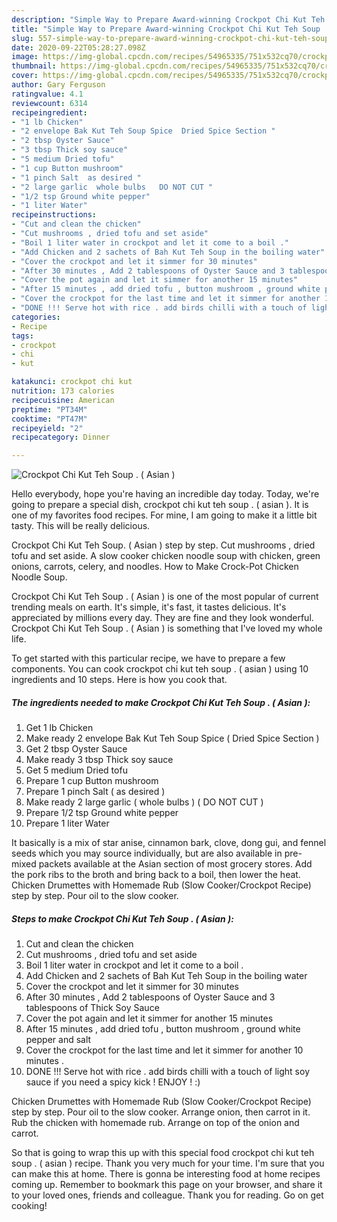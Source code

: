 ```yaml
---
description: "Simple Way to Prepare Award-winning Crockpot Chi Kut Teh Soup . ( Asian )"
title: "Simple Way to Prepare Award-winning Crockpot Chi Kut Teh Soup . ( Asian )"
slug: 557-simple-way-to-prepare-award-winning-crockpot-chi-kut-teh-soup-asian
date: 2020-09-22T05:28:27.098Z
image: https://img-global.cpcdn.com/recipes/54965335/751x532cq70/crockpot-chi-kut-teh-soup-asian-recipe-main-photo.jpg
thumbnail: https://img-global.cpcdn.com/recipes/54965335/751x532cq70/crockpot-chi-kut-teh-soup-asian-recipe-main-photo.jpg
cover: https://img-global.cpcdn.com/recipes/54965335/751x532cq70/crockpot-chi-kut-teh-soup-asian-recipe-main-photo.jpg
author: Gary Ferguson
ratingvalue: 4.1
reviewcount: 6314
recipeingredient:
- "1 lb Chicken"
- "2 envelope Bak Kut Teh Soup Spice  Dried Spice Section "
- "2 tbsp Oyster Sauce"
- "3 tbsp Thick soy sauce"
- "5 medium Dried tofu"
- "1 cup Button mushroom"
- "1 pinch Salt  as desired "
- "2 large garlic  whole bulbs   DO NOT CUT "
- "1/2 tsp Ground white pepper"
- "1 liter Water"
recipeinstructions:
- "Cut and clean the chicken"
- "Cut mushrooms , dried tofu and set aside"
- "Boil 1 liter water in crockpot and let it come to a boil ."
- "Add Chicken and 2 sachets of Bah Kut Teh Soup in the boiling water"
- "Cover the crockpot and let it simmer for 30 minutes"
- "After 30 minutes , Add 2 tablespoons of Oyster Sauce and 3 tablespoons of Thick Soy Sauce"
- "Cover the pot again and let it simmer for another 15 minutes"
- "After 15 minutes , add dried tofu , button mushroom , ground white pepper and salt"
- "Cover the crockpot for the last time and let it simmer for another 10 minutes ."
- "DONE !!! Serve hot with rice . add birds chilli with a touch of light soy sauce if you need a spicy kick ! ENJOY !  :)"
categories:
- Recipe
tags:
- crockpot
- chi
- kut

katakunci: crockpot chi kut 
nutrition: 173 calories
recipecuisine: American
preptime: "PT34M"
cooktime: "PT47M"
recipeyield: "2"
recipecategory: Dinner

---
```



![Crockpot Chi Kut Teh Soup . ( Asian )](https://img-global.cpcdn.com/recipes/54965335/751x532cq70/crockpot-chi-kut-teh-soup-asian-recipe-main-photo.jpg)

Hello everybody, hope you're having an incredible day today. Today, we're going to prepare a special dish, crockpot chi kut teh soup . ( asian ). It is one of my favorites food recipes. For mine, I am going to make it a little bit tasty. This will be really delicious.

Crockpot Chi Kut Teh Soup. ( Asian ) step by step. Cut mushrooms , dried tofu and set aside. A slow cooker chicken noodle soup with chicken, green onions, carrots, celery, and noodles. How to Make Crock-Pot Chicken Noodle Soup.

Crockpot Chi Kut Teh Soup . ( Asian ) is one of the most popular of current trending meals on earth. It's simple, it's fast, it tastes delicious. It's appreciated by millions every day. They are fine and they look wonderful. Crockpot Chi Kut Teh Soup . ( Asian ) is something that I've loved my whole life.


To get started with this particular recipe, we have to prepare a few components. You can cook crockpot chi kut teh soup . ( asian ) using 10 ingredients and 10 steps. Here is how you cook that.

<!--inarticleads1-->

##### The ingredients needed to make Crockpot Chi Kut Teh Soup . ( Asian ):

1. Get 1 lb Chicken
1. Make ready 2 envelope Bak Kut Teh Soup Spice ( Dried Spice Section )
1. Get 2 tbsp Oyster Sauce
1. Make ready 3 tbsp Thick soy sauce
1. Get 5 medium Dried tofu
1. Prepare 1 cup Button mushroom
1. Prepare 1 pinch Salt ( as desired )
1. Make ready 2 large garlic ( whole bulbs ) ( DO NOT CUT )
1. Prepare 1/2 tsp Ground white pepper
1. Prepare 1 liter Water


It basically is a mix of star anise, cinnamon bark, clove, dong gui, and fennel seeds which you may source individually, but are also available in pre-mixed packets available at the Asian section of most grocery stores. Add the pork ribs to the broth and bring back to a boil, then lower the heat. Chicken Drumettes with Homemade Rub (Slow Cooker/Crockpot Recipe) step by step. Pour oil to the slow cooker. 

<!--inarticleads2-->

##### Steps to make Crockpot Chi Kut Teh Soup . ( Asian ):

1. Cut and clean the chicken
1. Cut mushrooms , dried tofu and set aside
1. Boil 1 liter water in crockpot and let it come to a boil .
1. Add Chicken and 2 sachets of Bah Kut Teh Soup in the boiling water
1. Cover the crockpot and let it simmer for 30 minutes
1. After 30 minutes , Add 2 tablespoons of Oyster Sauce and 3 tablespoons of Thick Soy Sauce
1. Cover the pot again and let it simmer for another 15 minutes
1. After 15 minutes , add dried tofu , button mushroom , ground white pepper and salt
1. Cover the crockpot for the last time and let it simmer for another 10 minutes .
1. DONE !!! Serve hot with rice . add birds chilli with a touch of light soy sauce if you need a spicy kick ! ENJOY !  :)


Chicken Drumettes with Homemade Rub (Slow Cooker/Crockpot Recipe) step by step. Pour oil to the slow cooker. Arrange onion, then carrot in it. Rub the chicken with homemade rub. Arrange on top of the onion and carrot. 

So that is going to wrap this up with this special food crockpot chi kut teh soup . ( asian ) recipe. Thank you very much for your time. I'm sure that you can make this at home. There is gonna be interesting food at home recipes coming up. Remember to bookmark this page on your browser, and share it to your loved ones, friends and colleague. Thank you for reading. Go on get cooking!
